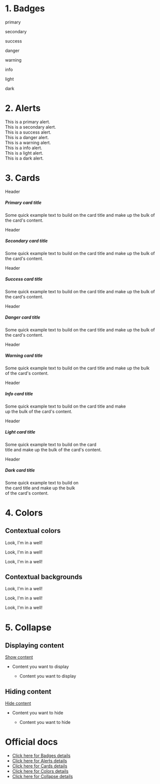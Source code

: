 # 1. Badges

<span class="badge text-bg-primary">primary</span>  

<span class="badge text-bg-secondary">secondary</span>  

<span class="badge text-bg-success">success</span>  

<span class="badge text-bg-danger">danger</span>  

<span class="badge text-bg-warning">warning</span>  

<span class="badge text-bg-info">info</span>  

<span class="badge text-bg-light">light</span>  

<span class="badge text-bg-dark">dark</span>  


# 2. Alerts

<div class="alert alert-primary" role="alert">
  This is a primary alert.
</div>

<div class="alert alert-secondary" role="alert">
  This is a secondary alert.
</div>

<div class="alert alert-success" role="alert">
  This is a success alert.
</div>

<div class="alert alert-danger" role="alert">
  This is a danger alert.
</div>

<div class="alert alert-warning" role="alert">
  This is a warning alert.
</div>

<div class="alert alert-info" role="alert">
  This is a info alert.
</div>

<div class="alert alert-light" role="alert">
  This is a light alert.
</div>

<div class="alert alert-dark" role="alert">
  This is a dark alert.
</div>


# 3. Cards

<div class="card text-bg-primary mb-3" style="max-width: 50rem;">
  <div class="card-header">Header</div>
  <div class="card-body">
    <h5 class="card-title">Primary card title</h5>
    <p class="card-text">Some quick example text to build on the card title and make up the bulk of the card's content.</p>
  </div>
</div>

<div class="card text-bg-secondary mb-3" style="max-width: 45rem;">
  <div class="card-header">Header</div>
  <div class="card-body">
    <h5 class="card-title">Secondary card title</h5>
    <p class="card-text">Some quick example text to build on the card title and make up the bulk of the card's content.</p>
  </div>
</div>

<div class="card text-bg-success mb-3" style="max-width: 40rem;">
  <div class="card-header">Header</div>
  <div class="card-body">
    <h5 class="card-title">Success card title</h5>
    <p class="card-text">Some quick example text to build on the card title and make up the bulk of the card's content.</p>
  </div>
</div>

<div class="card text-bg-danger mb-3" style="max-width: 35rem;">
  <div class="card-header">Header</div>
  <div class="card-body">
    <h5 class="card-title">Danger card title</h5>
    <p class="card-text">Some quick example text to build on the card title and make up the bulk of the card's content.</p>
  </div>
</div>

<div class="card text-bg-warning mb-3" style="max-width: 30rem;">
  <div class="card-header">Header</div>
  <div class="card-body">
    <h5 class="card-title">Warning card title</h5>
    <p class="card-text">Some quick example text to build on the card title and make up the bulk of the card's content.</p>
  </div>
</div>

<div class="card text-bg-info mb-3" style="max-width: 25rem;">
  <div class="card-header">Header</div>
  <div class="card-body">
    <h5 class="card-title">Info card title</h5>
    <p class="card-text">Some quick example text to build on the card title and make up the bulk of the card's content.</p>
  </div>
</div>

<div class="card text-bg-light mb-3" style="max-width: 20rem;">
  <div class="card-header">Header</div>
  <div class="card-body">
    <h5 class="card-title">Light card title</h5>
    <p class="card-text">Some quick example text to build on the card title and make up the bulk of the card's content.</p>
  </div>
</div>

<div class="card text-bg-dark mb-3" style="max-width: 15rem;">
  <div class="card-header">Header</div>
  <div class="card-body">
    <h5 class="card-title">Dark card title</h5>
    <p class="card-text">Some quick example text to build on the card title and make up the bulk of the card's content.</p>
  </div>
</div>


# 4. Colors
## Contextual colors
<p class="text-primary">Look, I'm in a well!</p>
<p class="text-warning">Look, I'm in a well!</p>
<p class="text-danger">Look, I'm in a well!</p>

## Contextual backgrounds
<p class="text-danger bg-primary">Look, I'm in a well!</p>
<p class="text-primary bg-warning">Look, I'm in a well!</p>
<p class="text-warning bg-danger">Look, I'm in a well!</p>


# 5. Collapse
## Displaying content
<a class="btn btn-primary text-white" data-bs-toggle="collapse" href="#collapse-1">
  Show content
</a>

<div class="collapse" id="collapse-1">
  <div class="card card-body">

- Content you want to display
  - Content you want to display
      
  </div>
</div>

## Hiding content
<a class="btn btn-secondary text-white" data-bs-toggle="collapse" href="#collapse-2">
  Hide content
</a>

<div class="collapse show" id="collapse-2">
  <div class="card card-body">

- Content you want to hide
  - Content you want to hide

  </div>
</div>


# Official docs
- [Click here for Badges details](https://getbootstrap.jp/docs/5.3/components/badge/)
- [Click here for Alerts details](https://getbootstrap.jp/docs/5.3/components/alerts/)
- [Click here for Cards details](https://getbootstrap.jp/docs/5.3/components/card/)
- [Click here for Colors details](https://getbootstrap.jp/docs/5.3/utilities/colors/)
- [Click here for Collapse details](https://getbootstrap.jp/docs/5.3/components/collapse/)